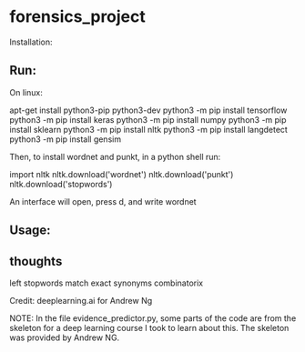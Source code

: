 # forensics_project

Installation:

## Run:
On linux:

apt-get install python3-pip python3-dev
python3 -m pip install tensorflow
python3 -m pip install keras
python3 -m pip install numpy
python3 -m pip install sklearn
python3 -m pip install nltk
python3 -m pip install langdetect
python3 -m pip install gensim

Then, to install wordnet and punkt, in a python shell run:

import nltk
nltk.download('wordnet')
nltk.download('punkt')
nltk.download('stopwords')

An interface will open, press d, and write wordnet

## Usage:

## thoughts

left stopwords
match exact synonyms combinatorix

Credit:
deeplearning.ai for
Andrew Ng

NOTE: In the file evidence_predictor.py, some parts of the code are from the skeleton for a deep learning course I took to learn about this. The skeleton was provided by Andrew NG.